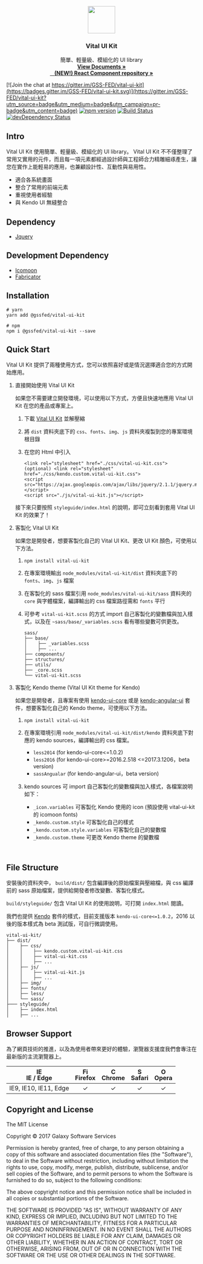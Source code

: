 <p align="center">
  <a href="https://gss-fed.github.io/vital-ui-kit/">
    <img src="https://raw.githubusercontent.com/GSS-FED/vital-ui-kit/develop/assets/img/icon.png" height=72 />
  </a>
</p>
<h3 align="center">Vital UI Kit</h3>
<p align="center">
  簡單、輕量級、模組化的 UI library
  <br>
  <a href="https://gss-fed.github.io/vital-ui-kit/getting-started.html">
    <strong>View Documents &raquo;</strong>
  </a>
  <br>
  <a href="https://github.com/GSS-FED/vital-ui-kit-react">
    <strong>(NEW!) React Component repository &raquo;</strong>
  </a>
  <br>
</p>

[![Join the chat at https://gitter.im/GSS-FED/vital-ui-kit](https://badges.gitter.im/GSS-FED/vital-ui-kit.svg)](https://gitter.im/GSS-FED/vital-ui-kit?utm_source=badge&utm_medium=badge&utm_campaign=pr-badge&utm_content=badge)
[![npm version](https://img.shields.io/npm/v/vital-ui-kit.svg)](https://www.npmjs.com/package/vital-ui-kit)
[![Build Status](https://img.shields.io/travis/GSS-FED/vital-ui-kit.svg)](https://travis-ci.org/GSS-FED/vital-ui-kit)
[![devDependency Status](https://img.shields.io/david/dev/GSS-FED/vital-ui-kit.svg)](https://david-dm.org/GSS-FED/vital-ui-kit?type=dev)

## Intro

Vital UI Kit 使用簡單、輕量級、模組化的 UI library。 Vital UI Kit 不不僅整理了常用又實用的元件，而且每一項元素都經過設計師與工程師合力精雕細琢產生，讓您在實作上能輕易的應用，也兼顧設計性、互動性與易用性。

* 適合各系統畫面
* 整合了常用的前端元素
* 重視使用者經驗
* 與 Kendo UI 無縫整合


## Dependency

- [Jquery](https://jquery.com/)


## Development Dependency

- [Icomoon](https://icomoon.io/)
- [Fabricator](https://fbrctr.github.io/)


## Installation

```
# yarn
yarn add @gssfed/vital-ui-kit

# npm
npm i @gssfed/vital-ui-kit --save
```


## Quick Start

Vital UI Kit 提供了兩種使用方式，您可以依照喜好或是情況選擇適合您的方式開始應用。

1. 直接開始使用 Vital UI Kit

    如果您不需要建立開發環境，可以使用以下方式，方便且快速地應用 Vital UI Kit 在您的產品或專案上。

    1. 下載 [Vital UI Kit](https://github.com/GSS-FED/vital-ui-kit/archive/build.zip) 並解壓縮

    1. 將 `dist` 資料夾底下的 `css`、`fonts`、`img`、`js` 資料夾複製到您的專案環境根目錄

    1. 在您的 Html 中引入

        ```
        <link rel="stylesheet" href="./css/vital-ui-kit.css">
        (optional) <link rel="stylesheet" href="./css/kendo.custom.vital-ui-kit.css">
        <script src="https://ajax.googleapis.com/ajax/libs/jquery/2.1.1/jquery.min.js"></script>
        <script src="./js/vital-ui-kit.js"></script>
        ```

    接下來只要按照 `styleguide/index.html` 的說明，即可立刻看到套用 Vital UI Kit 的效果了！


1. 客製化 Vital UI Kit

    如果您是開發者，想要客製化自己的 Vital UI Kit、更改 UI Kit 顏色，可使用以下方法。

    1. `npm install vital-ui-kit`

    1. 在專案環境輸出 `node_modules/vital-ui-kit/dist` 資料夾底下的 `fonts`、`img`、`js` 檔案

    1. 在客製化的 sass 檔案引用 `node_modules/vital-ui-kit/sass` 資料夾的 `core` 與字體檔案，編譯輸出的 css 檔案路徑需和 `fonts` 平行

    1. 可參考 `vital-ui-kit.scss` 的方式 import 自己客製化的變數檔與加入樣式，以及在 `~sass/base/_variables.scss` 看有哪些變數可供更改。

        ```
        sass/
        ├── base/
        │    ├── _variables.scss
        │    ├── ...
        ├── components/
        ├── structures/
        ├── utils/
        ├── _core.scss
        └── vital-ui-kit.scss
        ```


1. 客製化 Kendo theme (Vital UI Kit theme for Kendo)

    如果您是開發者，且專案有使用 [kendo-ui-core](https://github.com/telerik/kendo-ui-core) 或是 [kendo-angular-ui](http://www.telerik.com/kendo-angular-ui/) 套件，想要客製化自己的 Kendo theme，可使用以下方法。

    1. `npm install vital-ui-kit`

    1. 在專案環境引用 `node_modules/vital-ui-kit/dist/kendo` 資料夾底下對應的 kendo sources，編譯輸出的 css 檔案。

        - `less2014` (for kendo-ui-core<=1.0.2)
        - `less2016` (for kendo-ui-core>=2016.2.518 <=2017.3.1206，beta version)
        - `sassAngualar` (for kendo-angular-ui，beta version)

    1. kendo sources 可 import 自己客製化的變數檔與加入樣式，各檔案說明如下：

        - `_icon.variables` 可客製化 Kendo 使用的 icon (預設使用 vital-ui-kit 的 icomoon fonts)
        - `_kendo.custom.style` 可客製化自己的樣式
        - `_kendo.custom.style.variables` 可客製化自己的變數檔
        - `_kendo.custom.theme` 可更改 Kendo theme 的變數檔

        ```


## File Structure

安裝後的資料夾中， `build/dist/` 包含編譯後的原始檔案與壓縮檔，與 css 編譯前的 sass 原始檔案，提供給開發者修改變數、客製化樣式。

`build/styleguide/` 包含 Vital UI Kit 的使用說明，可打開 `index.html` 閱讀。

我們也提供 [Kendo](https://www.telerik.com/kendo-ui) 套件的樣式，目前支援版本 `kendo-ui-core<=1.0.2`，2016 以後的版本樣式為 beta 測試版，可自行微調使用。

```
vital-ui-kit/
├── dist/
│    ├── css/
│    │    ├── kendo.custom.vital-ui-kit.css
│    │    ├── vital-ui-kit.css
│    │    ├── ...
│    ├── js/
│    │    ├── vital-ui-kit.js
│    │    ├── ...
│    ├── img/
│    ├── fonts/
│    ├── less/
│    └── sass/
├─── styleguide/
│    ├── index.html
│    ├── ...
```

## Browser Support

為了網頁技術的推進，以及為使用者帶來更好的體驗，瀏覽器支援度我們會專注在最新版的主流瀏覽器上。

| [<img src="https://raw.githubusercontent.com/godban/browsers-support-badges/master/src/images/edge.png" alt="IE / Edge" width="16px" height="16px" />](http://godban.github.io/browsers-support-badges/)</br>IE / Edge | [<img src="https://raw.githubusercontent.com/godban/browsers-support-badges/master/src/images/firefox.png" alt="Firefox" width="16px" height="16px" />](http://godban.github.io/browsers-support-badges/)</br>Firefox | [<img src="https://raw.githubusercontent.com/godban/browsers-support-badges/master/src/images/chrome.png" alt="Chrome" width="16px" height="16px" />](http://godban.github.io/browsers-support-badges/)</br>Chrome | [<img src="https://raw.githubusercontent.com/godban/browsers-support-badges/master/src/images/safari.png" alt="Safari" width="16px" height="16px" />](http://godban.github.io/browsers-support-badges/)</br>Safari | [<img src="https://raw.githubusercontent.com/godban/browsers-support-badges/master/src/images/opera.png" alt="Opera" width="16px" height="16px" />](http://godban.github.io/browsers-support-badges/)</br>Opera |
| :---------: | :---------: | :---------: | :---------:| :---------: |
| IE9, IE10, IE11, Edge|  ✓ |  ✓ |  ✓ |  ✓ 


## Copyright and License

The MIT License

Copyright © 2017 Galaxy Software Services

Permission is hereby granted, free of charge, to any person obtaining a copy
of this software and associated documentation files (the "Software"), to deal
in the Software without restriction, including without limitation the rights
to use, copy, modify, merge, publish, distribute, sublicense, and/or sell
copies of the Software, and to permit persons to whom the Software is
furnished to do so, subject to the following conditions:

The above copyright notice and this permission notice shall be included in all
copies or substantial portions of the Software.

THE SOFTWARE IS PROVIDED "AS IS", WITHOUT WARRANTY OF ANY KIND, EXPRESS OR
IMPLIED, INCLUDING BUT NOT LIMITED TO THE WARRANTIES OF MERCHANTABILITY,
FITNESS FOR A PARTICULAR PURPOSE AND NONINFRINGEMENT. IN NO EVENT SHALL THE
AUTHORS OR COPYRIGHT HOLDERS BE LIABLE FOR ANY CLAIM, DAMAGES OR OTHER
LIABILITY, WHETHER IN AN ACTION OF CONTRACT, TORT OR OTHERWISE, ARISING FROM,
OUT OF OR IN CONNECTION WITH THE SOFTWARE OR THE USE OR OTHER DEALINGS IN THE
SOFTWARE.
